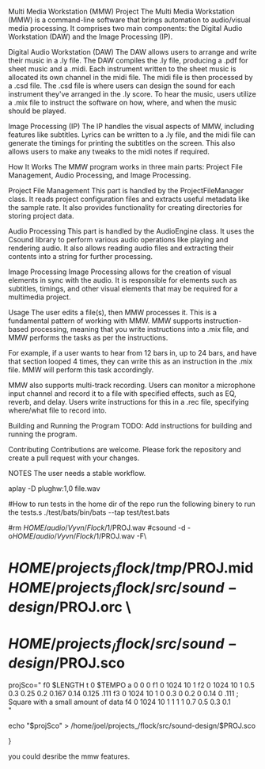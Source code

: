 Multi Media Workstation (MMW) Project
The Multi Media Workstation (MMW) is a command-line software that brings automation to audio/visual media processing. 
It comprises two main components: the Digital Audio Workstation (DAW) and the Image Processing (IP).

Digital Audio Workstation (DAW)
The DAW allows users to arrange and write their music in a .ly file. 
The DAW compiles the .ly file, producing a .pdf for sheet music and a .midi. 
Each instrument written to the sheet music is allocated its own channel in the midi file. 
The midi file is then processed by a .csd file. The .csd file is where users can design the sound 
for each instrument they've arranged in the .ly score. To hear the music, users utilize a .mix file 
to instruct the software on how, where, and when the music should be played.

Image Processing (IP)
The IP handles the visual aspects of MMW, including features like subtitles. Lyrics can be written 
to a .ly file, and the midi file can generate the timings for printing the subtitles on the screen. 
This also allows users to make any tweaks to the midi notes if required.

How It Works
The MMW program works in three main parts: Project File Management, Audio Processing, and Image Processing.

Project File Management
This part is handled by the ProjectFileManager class. It reads project configuration files and extracts useful metadata like the sample rate. It also provides functionality for creating directories for storing project data.

Audio Processing
This part is handled by the AudioEngine class. It uses the Csound library to perform various audio operations like playing and rendering audio. It also allows reading audio files and extracting their contents into a string for further processing.

Image Processing
Image Processing allows for the creation of visual elements in sync with the audio. It is responsible for elements such as subtitles, timings, and other visual elements that may be required for a multimedia project.

Usage
The user edits a file(s), then MMW processes it. This is a fundamental pattern of working with MMW. MMW supports instruction-based processing, meaning that you write instructions into a .mix file, and MMW performs the tasks as per the instructions.

For example, if a user wants to hear from 12 bars in, up to 24 bars, and have that section looped 4 times, they can write this as an instruction in the .mix file. MMW will perform this task accordingly.

MMW also supports multi-track recording. Users can monitor a microphone input channel and record it to a file with specified effects, such as EQ, reverb, and delay. Users write instructions for this in a .rec file, specifying where/what file to record into.

Building and Running the Program
TODO: Add instructions for building and running the program.

Contributing
Contributions are welcome. Please fork the repository and create a pull request with your changes.

NOTES
The user needs a stable workflow.

aplay -D plughw:1,0 file.wav


#How to run tests
in the home dir of the repo run the following binery to run the tests.s
./test/bats/bin/bats --tap test/test.bats

#rm $HOME/audio/Vyvn/Flock/1/$PROJ.wav
  #csound -d -o$HOME/audio/Vyvn/Flock/1/$PROJ.wav -F\ 
  #  $HOME/projects_/flock/tmp/$PROJ.mid $HOME/projects_/flock/src/sound-design/$PROJ.orc \ 
  #  $HOME/projects_/flock/src/sound-design/$PROJ.sco






































































































































































































projSco="
    f0 $LENGTH
    t 0 $TEMPO
    a 0 0 0
    f1 0 1024 10 1
    f2 0 1024 10 1 0.5 0.3 0.25 0.2 0.167 0.14 0.125 .111
    f3 0 1024 10 1 0   0.3 0    0.2 0     0.14 0     .111   ; Square with a small amount of data
    f4 0 1024 10 1 1   1   1    0.7 0.5   0.3  0.1      
  "

  echo "$projSco" > /home/joel/projects_/flock/src/sound-design/$PROJ.sco
  
  
}

you could desribe the mmw features. 
